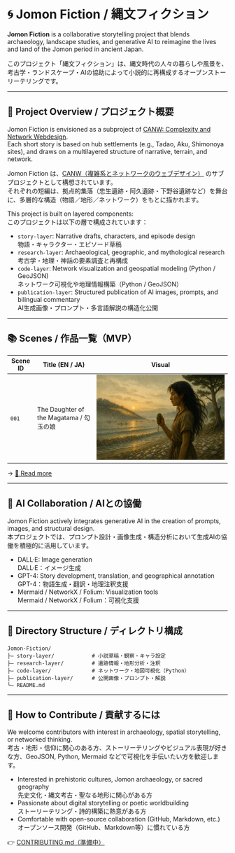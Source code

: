 # 🌀 Jomon Fiction / 縄文フィクション

**Jomon Fiction** is a collaborative storytelling project that blends archaeology, landscape studies, and generative AI to reimagine the lives and land of the Jomon period in ancient Japan.  

このプロジェクト「縄文フィクション」は、縄文時代の人々の暮らしや風景を、考古学・ランドスケープ・AIの協助によって小説的に再構成するオープンストーリーテリングです。

---

## 🐽 Project Overview / プロジェクト概要
Jomon Fiction is envisioned as a subproject of [CANW: Complexity and Network Webdesign](https://github.com/satoshi-create/complexity-and-network-webdesign/tree/main).  
Each short story is based on hub settlements (e.g., Tadao, Aku, Shimonoya sites), and draws on a multilayered structure of narrative, terrain, and network.

Jomon Fiction は、[CANW（複雑系とネットワークのウェブデザイン）](https://github.com/satoshi-create/complexity-and-network-webdesign/tree/main) のサブプロジェクトとして構想されています。  
それぞれの短編は、拠点的集落（忠生遺跡・阿久遺跡・下野谷遺跡など）を舞台に、多層的な構造（物語／地形／ネットワーク）をもとに描かれます。

This project is built on layered components:  
このプロジェクトは以下の層で構成されています：

- `story-layer`: Narrative drafts, characters, and episode design  
  物語・キャラクター・エピソード草稿
- `research-layer`: Archaeological, geographic, and mythological research  
  考古学・地理・神話の要素調査と再構成
- `code-layer`: Network visualization and geospatial modeling (Python / GeoJSON)  
  ネットワーク可視化や地理情報構築（Python / GeoJSON）
- `publication-layer`: Structured publication of AI images, prompts, and bilingual commentary  
  AI生成画像・プロンプト・多言語解説の構造化公開

---

## 📚 Scenes / 作品一覧（MVP）

| Scene ID | Title (EN / JA) | Visual |
|----------|------------------|--------|
| `001` | The Daughter of the Magatama / 勾玉の娘 | ![scene](./4_publication-layer/scene_001_magatama/story_001_magatama.png) |

→ [📖 Read more](./4_publication-layer/scene_001_magatama/index.md)

---

## 🤖 AI Collaboration / AIとの協働

Jomon Fiction actively integrates generative AI in the creation of prompts, images, and structural design.  
本プロジェクトでは、プロンプト設計・画像生成・構造分析において生成AIの協働を積極的に活用しています。

- DALL·E: Image generation  
  DALL·E：イメージ生成
- GPT-4: Story development, translation, and geographical annotation  
  GPT-4：物語生成・翻訳・地理注釈支援
- Mermaid / NetworkX / Folium: Visualization tools  
  Mermaid / NetworkX / Folium：可視化支援

---

## 📂 Directory Structure / ディレクトリ構成

```
Jomon-Fiction/
├— story-layer/            # 小説草稿・観察・キャラ設定
├— research-layer/         # 遺跡情報・地形分析・注釈
├— code-layer/             # ネットワーク・地図可視化（Python）
├— publication-layer/      # 公開画像・プロンプト・解説
└— README.md
```

---

## 🌱 How to Contribute / 貢献するには

We welcome contributors with interest in archaeology, spatial storytelling, or networked thinking.  
考古・地形・信仰に関心のある方、ストーリーテリングやビジュアル表現が好きな方、GeoJSON, Python, Mermaid などで可視化を手伝いたい方を歓迎します。

- Interested in prehistoric cultures, Jomon archaeology, or sacred geography  
  先史文化・縄文考古・聖なる地形に関心がある方
- Passionate about digital storytelling or poetic worldbuilding  
  ストーリーテリング・詩的構築に熱意がある方
- Comfortable with open-source collaboration (GitHub, Markdown, etc.)  
  オープンソース開発（GitHub、Markdown等）に慣れている方

👉 [CONTRIBUTING.md（準備中）](./CONTRIBUTING.md)

